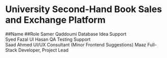 # University Second-Hand Book Sales and Exchange Platform

##Name  	##Role 
Samer Qaddoumi 	Database Idea Support  
Syed Fazal Ul Hasan 	QA Testing Support   
Saad Ahmed	UI/UX Consultant (Minor Frontend Suggestions) 
Maaz  	Full-Stack Developer, Project Lead

